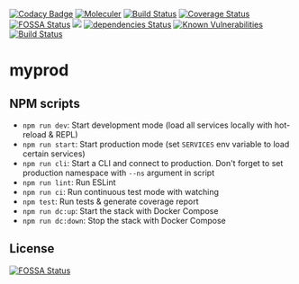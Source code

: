 [![Codacy Badge](https://api.codacy.com/project/badge/Grade/654aa1c9fb104a5d8802761f0e1c6c56)](https://app.codacy.com/app/yayanbachtiar/moleculer-example?utm_source=github.com&utm_medium=referral&utm_content=yayanbachtiar/moleculer-example&utm_campaign=Badge_Grade_Dashboard)
[![Moleculer](https://badgen.net/badge/Powered%20by/Moleculer/0e83cd)](https://moleculer.services)
[![Build Status](https://travis-ci.com/yayanbachtiar/moleculer-example.svg?branch=master)](https://travis-ci.com/yayanbachtiar/moleculer-example)
[![Coverage Status](https://coveralls.io/repos/github/yayanbachtiar/moleculer-example/badge.svg?branch=master)](https://coveralls.io/github/yayanbachtiar/moleculer-example?branch=master)
[![FOSSA Status](https://app.fossa.io/api/projects/git%2Bgithub.com%2Fyayanbachtiar%2Fmoleculer-example.svg?type=shield)](https://app.fossa.io/projects/git%2Bgithub.com%2Fyayanbachtiar%2Fmoleculer-example?ref=badge_shield)
<a href="https://codeclimate.com/github/yayanbachtiar/moleculer-example/maintainability"><img src="https://api.codeclimate.com/v1/badges/157a2f901b592016eaac/maintainability" /></a>
[![dependencies Status](https://david-dm.org/yayanbachtiar/moleculer-example/status.svg)](https://david-dm.org/yayanbachtiar/moleculer-example)
[![Known Vulnerabilities](https://snyk.io/test/github/yayanbachtiar/moleculer-example/badge.svg?targetFile=package.json)](https://snyk.io/test/github/yayanbachtiar/moleculer-example?targetFile=package.json)
[![Build Status](https://cloud.drone.io/api/badges/yayanbachtiar/moleculer-example/status.svg)](https://cloud.drone.io/yayanbachtiar/moleculer-example)


# myprod

## NPM scripts

-   `npm run dev`: Start development mode (load all services locally with hot-reload & REPL)
-   `npm run start`: Start production mode (set `SERVICES` env variable to load certain services)
-   `npm run cli`: Start a CLI and connect to production. Don't forget to set production namespace with `--ns` argument in script
-   `npm run lint`: Run ESLint
-   `npm run ci`: Run continuous test mode with watching
-   `npm test`: Run tests & generate coverage report
-   `npm run dc:up`: Start the stack with Docker Compose
-   `npm run dc:down`: Stop the stack with Docker Compose

## License
[![FOSSA Status](https://app.fossa.io/api/projects/git%2Bgithub.com%2Fyayanbachtiar%2Fmoleculer-example.svg?type=large)](https://app.fossa.io/projects/git%2Bgithub.com%2Fyayanbachtiar%2Fmoleculer-example?ref=badge_large)
